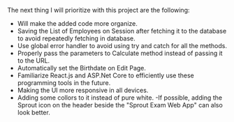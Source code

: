 The next thing I will prioritize with this project are the following:
- Will make the added code more organize.
- Saving the List of Employees on Session after fetching it to the database to avoid repeatedly fetching in database.
- Use global error handler to avoid using try and catch for all the methods.
- Properly pass the parameters to Calculate method instead of passing it to the URL.
- Automatically set the Birthdate on Edit Page.
- Familiarize React.js and ASP.Net Core to efficiently use these programming tools in the future.
- Making the UI more responsive in all devices.
- Adding some collors to it instead of pure white.
-If possible, adding the Sprout icon on the header beside the "Sprout Exam Web App" can also look better.

